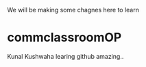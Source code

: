 We will be making some chagnes here to learn 
# commclassroomOP

Kunal Kushwaha learing github amazing..
